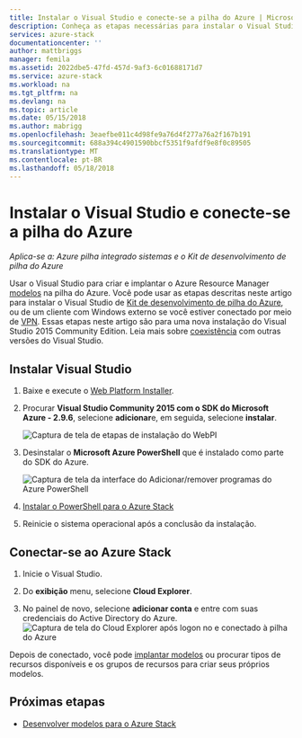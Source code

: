 ```yaml
---
title: Instalar o Visual Studio e conecte-se a pilha do Azure | Microsoft Docs
description: Conheça as etapas necessárias para instalar o Visual Studio e conecte-se a pilha do Azure
services: azure-stack
documentationcenter: ''
author: mattbriggs
manager: femila
ms.assetid: 2022dbe5-47fd-457d-9af3-6c01688171d7
ms.service: azure-stack
ms.workload: na
ms.tgt_pltfrm: na
ms.devlang: na
ms.topic: article
ms.date: 05/15/2018
ms.author: mabrigg
ms.openlocfilehash: 3eaefbe011c4d98fe9a76d4f277a76a2f167b191
ms.sourcegitcommit: 688a394c4901590bbcf5351f9afdf9e8f0c89505
ms.translationtype: MT
ms.contentlocale: pt-BR
ms.lasthandoff: 05/18/2018
---
```

# <a name="install-visual-studio-and-connect-to-azure-stack"></a>Instalar o Visual Studio e conecte-se a pilha do Azure

*Aplica-se a: Azure pilha integrado sistemas e o Kit de desenvolvimento de pilha do Azure*

Usar o Visual Studio para criar e implantar o Azure Resource Manager [modelos](azure-stack-arm-templates.md) na pilha do Azure. Você pode usar as etapas descritas neste artigo para instalar o Visual Studio de [Kit de desenvolvimento de pilha do Azure](azure-stack-connect-azure-stack.md#connect-to-azure-stack-with-remote-desktop), ou de um cliente com Windows externo se você estiver conectado por meio de [VPN](azure-stack-connect-azure-stack.md#connect-to-azure-stack-with-vpn). Essas etapas neste artigo são para uma nova instalação do Visual Studio 2015 Community Edition. Leia mais sobre [coexistência](https://msdn.microsoft.com/library/ms246609.aspx) com outras versões do Visual Studio.

## <a name="install-visual-studio"></a>Instalar Visual Studio

1. Baixe e execute o [Web Platform Installer](https://www.microsoft.com/web/downloads/platform.aspx).
2. Procurar **Visual Studio Community 2015 com o SDK do Microsoft Azure - 2.9.6**, selecione **adicionar**e, em seguida, selecione **instalar**.

    ![Captura de tela de etapas de instalação do WebPI](./media/azure-stack-install-visual-studio/image1.png)

3. Desinstalar o **Microsoft Azure PowerShell** que é instalado como parte do SDK do Azure.

    ![Captura de tela da interface do Adicionar/remover programas do Azure PowerShell](./media/azure-stack-install-visual-studio/image2.png)

4. [Instalar o PowerShell para o Azure Stack](azure-stack-powershell-install.md)

5. Reinicie o sistema operacional após a conclusão da instalação.

## <a name="connect-to-azure-stack"></a>Conectar-se ao Azure Stack

1. Inicie o Visual Studio.

2. Do **exibição** menu, selecione **Cloud Explorer**.

3. No painel de novo, selecione **adicionar conta** e entre com suas credenciais do Active Directory do Azure.
    ![Captura de tela do Cloud Explorer após logon no e conectado à pilha do Azure](./media/azure-stack-install-visual-studio/image6.png)

Depois de conectado, você pode [implantar modelos](azure-stack-deploy-template-visual-studio.md) ou procurar tipos de recursos disponíveis e os grupos de recursos para criar seus próprios modelos.

## <a name="next-steps"></a>Próximas etapas

* [Desenvolver modelos para o Azure Stack](azure-stack-develop-templates.md)
